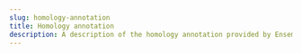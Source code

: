 ```yaml
---
slug: homology-annotation
title: Homology annotation
description: A description of the homology annotation provided by Ensembl
---
```


